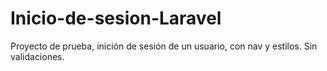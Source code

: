 # Inicio-de-sesion-Laravel
Proyecto de prueba, inición de sesión de un usuario, con nav y estilos. Sin validaciones. 
